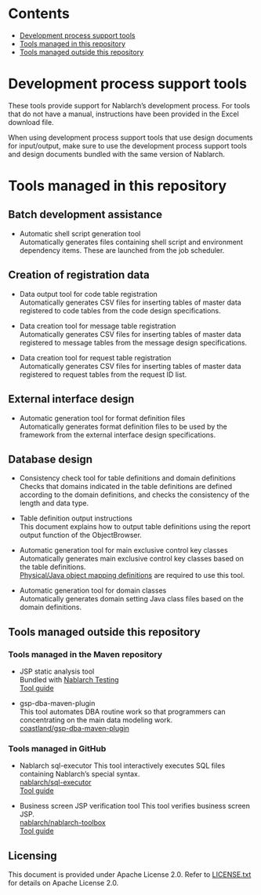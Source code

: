 # Contents

- [Development process support tools](#development-process-support-tools)
- [Tools managed in this repository](#tools-managed-in-this-repository)
- [Tools managed outside this repository](#tools-managed-outside-this-repository)

# Development process support tools

These tools provide support for Nablarch’s development process. 
For tools that do not have a manual, instructions have been provided in the Excel download file. 

When using development process support tools that use design documents for input/output, 
make sure to use the development process support tools and design documents bundled with the same version of Nablarch. 

# Tools managed in this repository

## Batch development assistance

* Automatic shell script generation tool  
Automatically generates files containing shell script and environment dependency items. These are launched from the job scheduler.  

## Creation of registration data

* Data output tool for code table registration  
Automatically generates CSV files for inserting tables of master data registered to code tables from the code design specifications.  


* Data creation tool for message table registration  
Automatically generates CSV files for inserting tables of master data registered to message tables from the message design specifications.  

* Data creation tool for request table registration  
Automatically generates CSV files for inserting tables of master data registered to request tables from the request ID list.  

## External interface design

* Automatic generation tool for format definition files  
Automatically generates format definition files to be used by the framework from the external interface design specifications.  

## Database design

* Consistency check tool for table definitions and domain definitions  
Checks that domains indicated in the table definitions are defined according to the domain definitions, and checks the consistency of the length and data type.  

* Table definition output instructions  
This document explains how to output table definitions using the report output function of the ObjectBrowser.  


* Automatic generation tool for main exclusive control key classes  
Automatically generates main exclusive control key classes based on the table definitions.  
[Physical/Java object mapping definitions](DB_Design/Physical_Type_Java_Object_Mapping_Definition.xls) are required to use this tool.


* Automatic generation tool for domain classes  
Automatically generates domain setting Java class files based on the domain definitions.  

## Tools managed outside this repository

### Tools managed in the Maven repository

* JSP static analysis tool  
Bundled with [Nablarch Testing](https://mvnrepository.com/artifact/com.nablarch.framework/nablarch-testing)  
[Tool guide](https://nablarch.github.io/docs/LATEST/doc/development_tools/toolbox/JspStaticAnalysis/index.html)
  

* gsp-dba-maven-plugin  
This tool automates DBA routine work so that programmers can concentrating on the main data modeling work.  
[coastland/gsp-dba-maven-plugin](https://github.com/coastland/gsp-dba-maven-plugin)

### Tools managed in GitHub

* Nablarch sql-executor 
This tool interactively executes SQL files containing Nablarch’s special syntax.  
[nablarch/sql-executor](https://github.com/nablarch/sql-executor)  
[Tool guide](https://nablarch.github.io/docs/LATEST/doc/development_tools/toolbox/SqlExecutor/SqlExecutor.html)
  
* Business screen JSP verification tool
This tool verifies business screen JSP.  
[nablarch/nablarch-toolbox](https://github.com/nablarch/nablarch-toolbox)  
[Tool guide](https://nablarch.github.io/docs/LATEST/doc/development_tools/toolbox/JspVerifier/JspVerifier.html)



## Licensing
This document is provided under Apache License 2.0. 
Refer to [LICENSE.txt](./LICENSE.txt) for details on Apache License 2.0.
